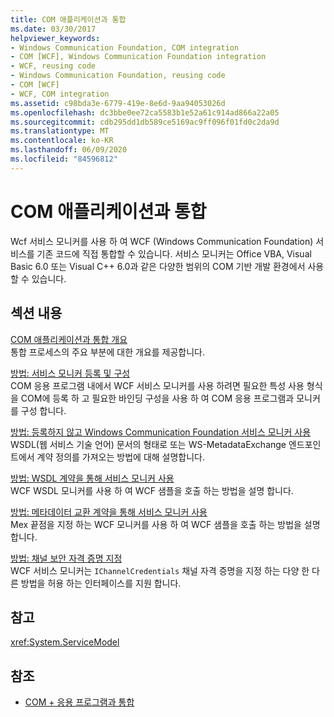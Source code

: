 ```yaml
---
title: COM 애플리케이션과 통합
ms.date: 03/30/2017
helpviewer_keywords:
- Windows Communication Foundation, COM integration
- COM [WCF], Windows Communication Foundation integration
- WCF, reusing code
- Windows Communication Foundation, reusing code
- COM [WCF]
- WCF, COM integration
ms.assetid: c98bda3e-6779-419e-8e6d-9aa94053026d
ms.openlocfilehash: dc3bbe0ee72ca5583b1e52a61c914ad866a22a05
ms.sourcegitcommit: cdb295dd1db589ce5169ac9ff096f01fd0c2da9d
ms.translationtype: MT
ms.contentlocale: ko-KR
ms.lasthandoff: 06/09/2020
ms.locfileid: "84596812"
---
```

# <a name="integrating-with-com-applications"></a>COM 애플리케이션과 통합
Wcf 서비스 모니커를 사용 하 여 WCF (Windows Communication Foundation) 서비스를 기존 코드에 직접 통합할 수 있습니다. 서비스 모니커는 Office VBA, Visual Basic 6.0 또는 Visual C++ 6.0과 같은 다양한 범위의 COM 기반 개발 환경에서 사용할 수 있습니다.  
  
## <a name="in-this-section"></a>섹션 내용  
 [COM 애플리케이션과 통합 개요](integrating-with-com-applications-overview.md)  
 통합 프로세스의 주요 부분에 대한 개요를 제공합니다.  
  
 [방법: 서비스 모니커 등록 및 구성](how-to-register-and-configure-a-service-moniker.md)  
 COM 응용 프로그램 내에서 WCF 서비스 모니커를 사용 하려면 필요한 특성 사용 형식을 COM에 등록 하 고 필요한 바인딩 구성을 사용 하 여 COM 응용 프로그램과 모니커를 구성 합니다.  
  
 [방법: 등록하지 않고 Windows Communication Foundation 서비스 모니커 사용](use-the-wcf-service-moniker-without-registration.md)  
 WSDL(웹 서비스 기술 언어) 문서의 형태로 또는 WS-MetadataExchange 엔드포인트에서 계약 정의를 가져오는 방법에 대해 설명합니다.  
  
 [방법: WSDL 계약을 통해 서비스 모니커 사용](how-to-use-a-service-moniker-with-wsdl-contracts.md)  
 WCF WSDL 모니커를 사용 하 여 WCF 샘플을 호출 하는 방법을 설명 합니다.  
  
 [방법: 메타데이터 교환 계약을 통해 서비스 모니커 사용](how-to-use-a-service-moniker-with-metadata-exchange-contracts.md)  
 Mex 끝점을 지정 하는 WCF 모니커를 사용 하 여 WCF 샘플을 호출 하는 방법을 설명 합니다.  
  
 [방법: 채널 보안 자격 증명 지정](how-to-specify-channel-security-credentials.md)  
 WCF 서비스 모니커는 `IChannelCredentials` 채널 자격 증명을 지정 하는 다양 한 다른 방법을 허용 하는 인터페이스를 지원 합니다.  
  
## <a name="reference"></a>참고  
 <xref:System.ServiceModel>  
  
## <a name="see-also"></a>참조

- [COM + 응용 프로그램과 통합](integrating-with-com-plus-applications.md)
